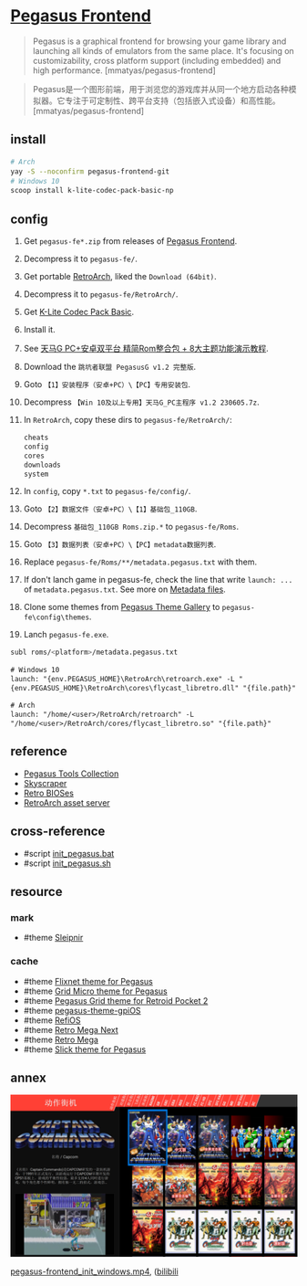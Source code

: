 # [Pegasus Frontend](https://github.com/mmatyas/pegasus-frontend)

> Pegasus is a graphical frontend for browsing your game library and launching all kinds of emulators from the same place. It's focusing on customizability, cross platform support (including embedded) and high performance. [mmatyas/pegasus-frontend]

> Pegasus是一个图形前端，用于浏览您的游戏库并从同一个地方启动各种模拟器。它专注于可定制性、跨平台支持（包括嵌入式设备）和高性能。 [mmatyas/pegasus-frontend]

## install

```sh
# Arch
yay -S --noconfirm pegasus-frontend-git
# Windows 10
scoop install k-lite-codec-pack-basic-np
```

## config

1. Get `pegasus-fe*.zip` from releases of [Pegasus Frontend](https://github.com/mmatyas/pegasus-frontend).
2. Decompress it to `pegasus-fe/`.
3. Get portable [RetroArch](https://www.retroarch.com/index.php?page=platforms), liked the `Download (64bit)`.
4. Decompress it to `pegasus-fe/RetroArch/`.
5. Get [K-Lite Codec Pack Basic](https://codecguide.com/download_k-lite_codec_pack_basic.htm).
6. Install it.

1. See [天马G PC+安卓双平台 精简Rom整合包 + 8大主题功能演示教程](https://www.bilibili.com/video/BV1vg4y1V7TB).
2. Download the `跳坑者联盟 PegasusG v1.2 完整版`.
3. Goto `【1】安装程序（安卓+PC）\【PC】专用安装包`.
4. Decompress `【Win 10及以上专用】天马G_PC主程序 v1.2 230605.7z`.
5. In `RetroArch`, copy these dirs to `pegasus-fe/RetroArch/`:
	 ```
	 cheats
	 config
	 cores
	 downloads
	 system
	 ```
6. In `config`, copy `*.txt` to `pegasus-fe/config/`.
7. Goto `【2】数据文件（安卓+PC）\【1】基础包_110GB`.
8. Decompress `基础包_110GB Roms.zip.*` to `pegasus-fe/Roms`.
9. Goto `【3】数据列表（安卓+PC）\【PC】metadata数据列表`.
10. Replace `pegasus-fe/Roms/**/metadata.pegasus.txt` with them.
11. If don't lanch game in pegasus-fe, check the line that write `launch: ...` of `metadata.pegasus.txt`. See more on [Metadata files](https://pegasus-frontend.org/docs/user-guide/meta-files/).
12. Clone some themes from [Pegasus Theme Gallery](https://pegasus-frontend.org/tools/themes) to `pegasus-fe\config\themes`.
13. Lanch `pegasus-fe.exe`.

```sh
subl roms/<platform>/metadata.pegasus.txt
```

```
# Windows 10
launch: "{env.PEGASUS_HOME}\RetroArch\retroarch.exe" -L "{env.PEGASUS_HOME}\RetroArch\cores\flycast_libretro.dll" "{file.path}"
```

```
# Arch
launch: "/home/<user>/RetroArch/retroarch" -L "/home/<user>/RetroArch/cores/flycast_libretro.so" "{file.path}"
```

## reference

- [Pegasus Tools Collection](https://pegasus-frontend.org/tools/)
- [Skyscraper](https://github.com/muldjord/skyscraper)
- [Retro BIOSes](https://github.com/Abdess/retroarch_system)
- [RetroArch asset server](https://github.com/NickHeap2/retroarch-asset-server)

## cross-reference

- #script [init_pegasus.bat](https://github.com/scillidan/Shell/blob/main/opt/init_pegasus.bat)
- #script [init_pegasus.sh](https://github.com/scillidan/Shell/blob/main/opt/init_pegasus.sh)

## resource

### mark

- #theme [Sleipnir](https://github.com/y-muller/retromega-sleipnir)

### cache

- #theme [Flixnet theme for Pegasus](https://github.com/mmatyas/pegasus-theme-flixnet)
- #theme [Grid Micro theme for Pegasus](https://github.com/mmatyas/pegasus-theme-grid-micro)
- #theme [Pegasus Grid theme for Retroid Pocket 2](https://github.com/DFOXpro/rp2-pegasus-theme-grid)
- #theme [pegasus-theme-gpiOS](https://github.com/SinisterSpatula/pegasus-theme-gpiOS)
- #theme [RefiOS](https://github.com/eleo95/pegasus-theme-refiOS)
- #theme [Retro Mega Next](https://github.com/plaidman/retromega-next)
- #theme [Retro Mega](https://github.com/djfumberger/retromega)
- #theme [Slick theme for Pegasus](https://github.com/buzz/pegasus-theme-slick)

## annex

![pegasus-g](/_image/optGame/pegasus-g.png)

[pegasus-frontend_init_windows.mp4](https://scillidan.github.io/media_cheat/opt/pegasus-frontend_init_windows.mp4), ([bilibili](https://www.bilibili.com/video/BV154421S7vs)
